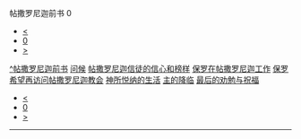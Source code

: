 ﻿





 帖撒罗尼迦前书 0




* [<](bible/GEN01.md)
* [0](bible/1TH.md)
* [>](bible/GEN01.md)



[^](bible/index.md)[帖撒罗尼迦前书](1TH01.htm#V0)
[问候](bible/1TH01.md#V0)
[帖撒罗尼迦信徒的信心和榜样](bible/1TH01.md#V1)
[保罗在帖撒罗尼迦工作](bible/1TH02.md#V0)
[保罗希望再访问帖撒罗尼迦教会](bible/1TH02.md#V16)
[神所悦纳的生活](bible/1TH04.md#V0)
[主的降临](bible/1TH04.md#V12)
[最后的劝勉与祝福](bible/1TH05.md#V11)

* [<](bible/GEN01.md)
* [0](bible/1TH.md)
* [>](bible/GEN01.md)





---









